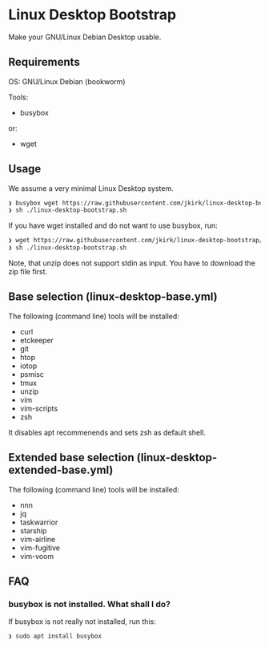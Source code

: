 # Linux Desktop Bootstrap

Make your GNU/Linux Debian Desktop usable.

## Requirements

OS: GNU/Linux Debian (bookworm)

Tools:

* busybox

or:

* wget

## Usage

We assume a very minimal Linux Desktop system.

```sh
❯ busybox wget https://raw.githubusercontent.com/jkirk/linux-desktop-bootstrap/main/linux-desktop-bootstrap.sh
❯ sh ./linux-desktop-bootstrap.sh
```

If you have wget installed and do not want to use busybox, run:

```sh
❯ wget https://raw.githubusercontent.com/jkirk/linux-desktop-bootstrap/main/linux-desktop-bootstrap.sh
❯ sh ./linux-desktop-bootstrap.sh
```

Note, that unzip does not support stdin as input. You have to download the zip file first.

## Base selection (linux-desktop-base.yml)

The following (command line) tools will be installed:

- curl
- etckeeper
- git
- htop
- iotop
- psmisc
- tmux
- unzip
- vim
- vim-scripts
- zsh

It disables apt recommenends and sets zsh as default shell.

## Extended base selection (linux-desktop-extended-base.yml)

The following (command line) tools will be installed:

- nnn
- jq
- taskwarrior
- starship
- vim-airline
- vim-fugitive
- vim-voom

## FAQ

### busybox is not installed. What shall I do?

If busybox is not really not installed, run this:

```sh
❯ sudo apt install busybox
```
